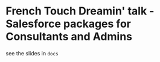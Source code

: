 # French Touch Dreamin' talk - Salesforce packages for Consultants and Admins

see the slides in `docs`
